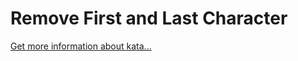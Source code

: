 Remove First and Last Character
=
[Get more information about kata...](https://www.codewars.com//kata/56bc28ad5bdaeb48760009b0)